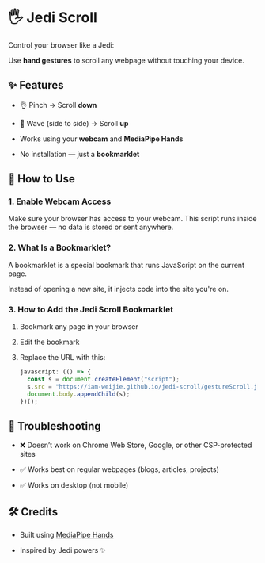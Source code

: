# 🖐️ Jedi Scroll

Control your browser like a Jedi:

Use **hand gestures** to scroll any webpage without touching your device.

## ✨ Features

- 👌 Pinch → Scroll **down**

- 👋 Wave (side to side) → Scroll **up**

- Works using your **webcam** and **MediaPipe Hands**

- No installation — just a **bookmarklet**

## 🚀 How to Use

### 1. Enable Webcam Access

Make sure your browser has access to your webcam.
This script runs inside the browser — no data is stored or sent anywhere.

### 2. What Is a Bookmarklet?

A bookmarklet is a special bookmark that runs JavaScript on the current page.

Instead of opening a new site, it injects code into the site you're on.

### 3. How to Add the Jedi Scroll Bookmarklet

1. Bookmark any page in your browser

2. Edit the bookmark

3. Replace the URL with this:

   ```javascript
   javascript: (() => {
     const s = document.createElement("script");
     s.src = "https://iam-weijie.github.io/jedi-scroll/gestureScroll.js";
     document.body.appendChild(s);
   })();
   ```

## 🧠 Troubleshooting

- ❌ Doesn’t work on Chrome Web Store, Google, or other CSP-protected sites

- ✅ Works best on regular webpages (blogs, articles, projects)

- ✅ Works on desktop (not mobile)

## 🛠️ Credits

- Built using [MediaPipe Hands](https://github.com/google-ai-edge/mediapipe/blob/master/docs/solutions/hands.md)

- Inspired by Jedi powers ✨
